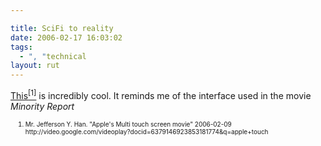 ```yaml
---

title: SciFi to reality
date: 2006-02-17 16:03:02
tags:
  - ", "technical
layout: rut
---
```



<p><a href="http://video.google.com/videoplay?docid=6379146923853181774&q=apple+touch" title="Apple's Multi touch screen movie">This<sup>[1]</sup></a> is incredibly cool.  It reminds me of the interface used in the movie <i>Minority Report</i></p>  <ol><font size="-2"><li><font size="-2">Mr. Jefferson Y. Han.  "Apple's Multi touch screen movie" 2006-02-09 http://video.google.com/videoplay?docid=6379146923853181774&q=apple+touch </font></li></font></ol>

